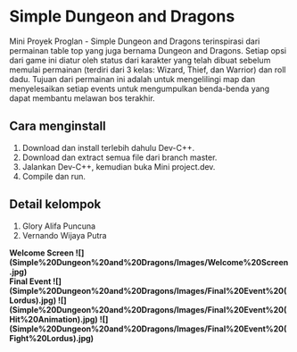 # Simple Dungeon and Dragons
 
Mini Proyek Proglan - Simple Dungeon and Dragons terinspirasi dari permainan table top yang juga bernama Dungeon and Dragons. Setiap opsi dari game ini diatur oleh status dari karakter yang telah dibuat sebelum memulai permainan (terdiri dari 3 kelas: Wizard, Thief, dan Warrior) dan roll dadu. Tujuan dari permainan ini adalah untuk mengelilingi map dan menyelesaikan setiap events untuk mengumpulkan benda-benda yang dapat membantu melawan bos terakhir.

## Cara menginstall

1. Download dan install terlebih dahulu Dev-C++.
2. Download dan extract semua file dari branch master.
3. Jalankan Dev-C++, kemudian buka Mini project.dev.
4. Compile dan run.

## Detail kelompok

1. Glory Alifa Puncuna
2. Vernando Wijaya Putra


<div><b>Welcome Screen<b>
![](Simple%20Dungeon%20and%20Dragons/Images/Welcome%20Screen.jpg)
</div>
 
<div>
 <th>
  <tr><b>Final Event<b></tr>
   <tr>![](Simple%20Dungeon%20and%20Dragons/Images/Final%20Event%20(Lordus).jpg)</tr>
</th>
  <th>
  <tr></tr>
   <tr>![](Simple%20Dungeon%20and%20Dragons/Images/Final%20Event%20(Hit%20Animation).jpg)</tr>
</th>
   <th>
  <tr></tr>
   <tr>![](Simple%20Dungeon%20and%20Dragons/Images/Final%20Event%20(Fight%20Lordus).jpg)</tr>
</th>
   
</div>
